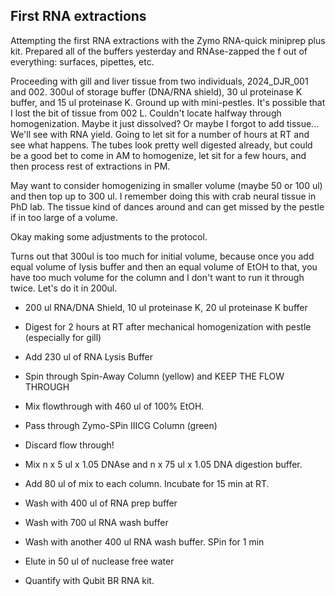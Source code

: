 ## First RNA extractions

Attempting the first RNA extractions with the Zymo RNA-quick miniprep plus kit. Prepared all of the buffers yesterday and RNAse-zapped the f out of everything: surfaces, pipettes, etc.

Proceeding with gill and liver tissue from two individuals, 2024_DJR_001 and 002. 300ul of storage buffer (DNA/RNA shield), 30 ul proteinase K buffer, and 15 ul proteinase K. Ground up with 
mini-pestles. It's possible that I lost the bit of tissue from 002 L. Couldn't locate halfway through homogenization. Maybe it just dissolved? Or maybe I forgot to add tissue... We'll see with RNA 
yield. Going to let sit for a number of hours at RT and see what happens. The tubes look pretty well digested already, but could be a good bet to come in AM to homogenize, let sit for a few hours, 
and then process rest of extractions in PM. 

May want to consider homogenizing in smaller volume (maybe 50 or 100 ul) and then top up to 300 ul. I remember doing this with crab neural tissue in PhD lab. The tissue kind of dances around and can 
get missed by the pestle if in too large of a volume.

Okay making some adjustments to the protocol.

Turns out that 300ul is too much for initial volume, because once you add equal volume of lysis buffer and then an equal volume of EtOH to that, you have too much volume for the column and I don't 
want to run it through twice. Let's do it in 200ul.

* 200 ul RNA/DNA Shield, 10 ul proteinase K, 20 ul proteinase K buffer

* Digest for 2 hours at RT after mechanical homogenization with pestle (especially for gill)

* Add 230 ul of RNA Lysis Buffer

* Spin through Spin-Away Column (yellow) and KEEP THE FLOW THROUGH

* Mix flowthrough with 460 ul of 100% EtOH.

* Pass through Zymo-SPin IIICG Column (green)

* Discard flow through!

* Mix n x 5 ul x 1.05 DNAse and n x 75 ul x 1.05 DNA digestion buffer.

* Add 80 ul of mix to each column. Incubate for 15 min at RT. 

* Wash with 400 ul of RNA prep buffer

* Wash with 700 ul RNA wash buffer

* Wash with another 400 ul RNA wash buffer. SPin for 1 min

* Elute in 50 ul of nuclease free water

* Quantify with Qubit BR RNA kit. 

